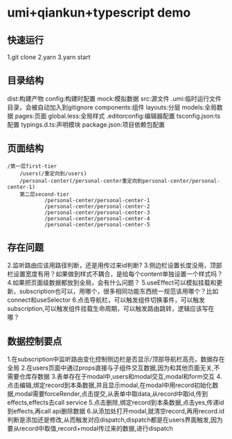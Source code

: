 # umi+qiankun+typescript  demo

## 快速运行
1.git clone
2.yarn
3.yarn start

## 目录结构
dist:构建产物
config:构建时配置
mock:模拟数据
src:源文件
    .umi:临时运行文件目录，会被自动加入到gitignore
    components:组件
    layouts:分层
    models:全局数据
    pages:页面
    global.less:全局样式
.editorconfig:编辑器配置
tsconfig.json:ts配置
typings.d.ts:声明模块
package.json:项目依赖包配置

## 页面结构
    /第一层first-tier
        /users(/重定向到/users)
        /personal-center(/personal-center重定向到personal-center/personal-center-1)
        第二层second-tier
                /personal-center/personal-center-1
                /personal-center/personal-center-2
                /personal-center/personal-center-3
                /personal-center/personal-center-4
                /personal-center/personal-center-5
## 存在问题
2.监听路由应该用路径判断，还是用传过来id判断?
3.侧边栏设置长度没用，顶部栏设置宽度有用？如果做到样式不耦合，是给每个content单独设置一个样式吗？
4.如果把页面级数据都放到全局，会有什么问题？
5.useEffect可以模拟挂载和更新，subscription也可以，用哪个，很多相同功能东西统一规范该用哪个？比如connect和useSelector
6.点击导航栏，可以触发组件切换事件，可以触发subscription,可以触发组件挂载生命周期，可以触发路由跳转，逻辑应该写在哪？

## 数据控制要点
1.在subscription中监听路由变化控制侧边栏是否显示/顶部导航栏高亮，数据存在全局
2.在users页面中通过props直接与子组件交互数据,因为和其他页面无关,不需要仓库存数据
3.表单存在于modal中,users和modal交互,modal和form交互
4.点击编辑,绑定record到本条数据,并且显示modal,在modal中用record初始化数据,modal需要forceRender,点击提交,从表单中取data,从record中取id,传到effects,effects去call service
5.点击删除,绑定record到本条数据,点击yes,传递id到effects,再call api删除数据
6.从添加处打开modal,就清空record,再用record.id判断是添加还是修改,从而触发对应dispatch,dispatch都是在users界面触发,因为要从record中取值,record+modal传过来的数据,进行dispatch